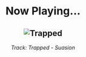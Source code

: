 <div align="center"> 
<h1>Now Playing...</h1>

![Trapped](https://i.scdn.co/image/ab67616d00001e0216423b67539f1564dc6bbb94)
--
_<p>Track: Trapped - Suasion </p>_
</div>
